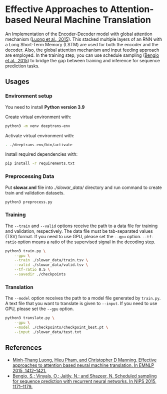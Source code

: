 # Effective Approaches to Attention-based Neural Machine Translation
An Implementation of the Encoder-Decoder model with global attention mechanism ([Luong et al., 2015](https://arxiv.org/pdf/1508.04025.pdf)). This stacked multiple layers of an RNN with a Long Short-Term Memory (LSTM) are used for both the encoder and the decoder. Also, the global attention mechanism and input feeding approach are employed. In the training step, you can use schedule sampling ([Bengio et al., 2015](https://arxiv.org/pdf/1506.03099.pdf)) to bridge the gap between training and inference for sequence prediction tasks.

## Usages
### Environment setup
You need to install **Python version 3.9**

Create virtual environment with:

```sh
python3 -m venv deeptrans-env
```

Activate virtual environment with:

```sh
. ./deeptrans-env/bin/activate
```
Install required dependencies with:

```sh
pip install -r requirements.txt
```

### Preprocessing Data
Put **slowar.xml** file into *./slowar_data/* directory and run command to create train and validation datasets.

```sh
python3 preprocess.py
```

### Training
The `--train` and `--valid` options receive the path to a data file for training and validation, respectively. The data file must be tab-separated values (TSV) format. If you need to use GPU, please set the `--gpu` option. `--tf-ratio` option means a ratio of the supervised signal in the decoding step.

```sh
python3 train.py \
    --gpu \
    --train ./slowar_data/train.tsv \
    --valid ./slowar_data/valid.tsv \
    --tf-ratio 0.5 \
    --savedir ./checkpoints
```

### Translation
The `--model` option receives the path to a model file generated by `train.py`.  A text file that you want to translate is given to `--input`. If you need to use GPU, please set the `--gpu` option.

```sh
python3 translate.py \
    --gpu \
    --model ./checkpoints/checkpoint_best.pt \
    --input ./slowar_data/test.txt
```

## References
- [Minh-Thang Luong, Hieu Pham, and Christopher D Manning. Effective approaches to attention based neural machine translation. In EMNLP 2015, 1412–1421.](https://arxiv.org/pdf/1508.04025.pdf)
- [Bengio, S.; Vinyals, O.; Jaitly, N.; and Shazeer, N. Scheduled sampling for sequence prediction with recurrent neural networks. In NIPS 2015, 1171–1179.](https://arxiv.org/pdf/1506.03099.pdf)
